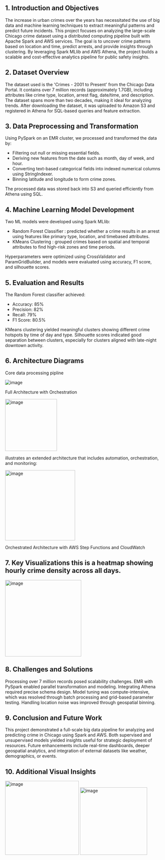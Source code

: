 ## 1. Introduction and Objectives 
The increase in urban crimes over the years has necessitated the use of big data and machine learning techniques to extract meaningful patterns and predict future incidents. This project focuses on analyzing the large-scale Chicago crime dataset using a distributed computing pipeline built with Apache Spark and AWS services. The goal is to uncover crime patterns based on location and time, predict arrests, and provide insights through clustering. By leveraging Spark MLlib and AWS Athena, the project builds a scalable and cost-effective analytics pipeline for public safety insights. 


## 2. Dataset Overview 
The dataset used is the 'Crimes - 2001 to Present' from the Chicago Data Portal. It contains over 7 million records 
(approximately 1.7GB), including attributes like crime type, location, arrest flag, date/time, and description. The dataset spans more than two decades, making it ideal for analyzing trends. After downloading the dataset, it was uploaded to Amazon S3 and registered in Athena for SQL-based queries and feature extraction. 


## 3. Data Preprocessing and Transformation 
Using PySpark on an EMR cluster, we processed and transformed the data by: 
-	Filtering out null or missing essential fields. 
-	Deriving new features from the date such as month, day of week, and hour. 
-	Converting text-based categorical fields into indexed numerical columns using StringIndexer. 
-	Binning latitude and longitude to form crime zones. 
 
The processed data was stored back into S3 and queried efficiently from Athena using SQL. 


## 4. Machine Learning Model Development 
Two ML models were developed using Spark MLlib: 
-	Random Forest Classifier : predicted whether a crime results in an arrest using features like primary type, location, and timebased attributes. 
-	KMeans Clustering : grouped crimes based on spatial and temporal attributes to find high-risk zones and time periods. 
 
Hyperparameters were optimized using CrossValidator and ParamGridBuilder, and models were evaluated using accuracy, F1 score, and silhouette scores. 


## 5. Evaluation and Results 
The Random Forest classifier achieved: 
-	Accuracy: 85% 
-	Precision: 82% 
-	Recall: 79% 
-	F1 Score: 80.5% 
 
KMeans clustering yielded meaningful clusters showing different crime hotspots by time of day and type. Silhouette scores indicated good separation between clusters, especially for clusters aligned with late-night downtown activity. 


## 6. Architecture Diagrams 
Core data processing pipline  

![image](https://github.com/user-attachments/assets/575fc7c6-0245-4630-9c03-b3856747c555)


Full Architecture with Orchestration 

<img width="168" alt="image" src="https://github.com/user-attachments/assets/9f2a7a23-3d24-4899-b094-109c2037060a" />


illustrates an extended architecture that includes automation, orchestration, and monitoring: 

<img width="227" alt="image" src="https://github.com/user-attachments/assets/ad61dc69-37f6-44f4-940c-776930c4f613" />

Orchestrated Architecture with AWS Step Functions and CloudWatch 


## 7. Key Visualizations this is a heatmap showing hourly crime density across all days. 

<img width="247" alt="image" src="https://github.com/user-attachments/assets/aa4bf187-2994-4bfe-b351-1b10f1a402ed" />


## 8. Challenges and Solutions 
Processing over 7 million records posed scalability challenges. EMR with PySpark enabled parallel transformation and modeling. Integrating Athena required precise schema design. Model tuning was compute-intensive, which was resolved through batch processing and grid-based parameter testing. Handling location noise was improved through geospatial binning. 



## 9. Conclusion and Future Work 
This project demonstrated a full-scale big data pipeline for analyzing and predicting crime in Chicago using Spark and AWS. Both supervised and unsupervised models yielded insights useful for strategic deployment of resources. Future enhancements include real-time dashboards, deeper geospatial analytics, and integration of external datasets like weather, demographics, or events. 


## 10. Additional Visual Insights 

<img width="239" alt="image" src="https://github.com/user-attachments/assets/e7d77f4c-cd50-4392-8a0d-287ba854b5c7" />


<img width="218" alt="image" src="https://github.com/user-attachments/assets/36a79a2a-e6a5-46a0-a923-a15d0849b6cf" />







